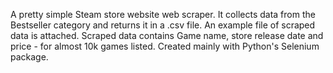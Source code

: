 A pretty simple Steam store website web scraper.
It collects data from the Bestseller category and returns it in a .csv file. 
An example file of scraped data is attached.
Scraped data contains Game name, store release date and price - for almost 10k games listed.
Created mainly with Python's Selenium package.
